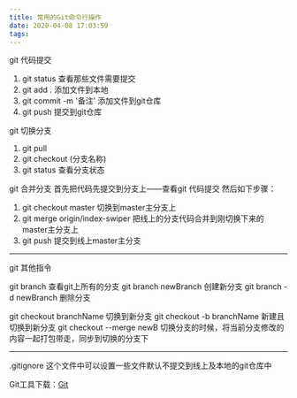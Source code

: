 ```yaml
---
title: 常用的Git命令行操作
date: 2020-04-08 17:03:59
tags:
---
```


git 代码提交
1. git status	查看那些文件需要提交
2. git add .	添加文件到本地
3. git commit -m '备注'	添加文件到git仓库
4. git push	提交到git仓库

<!-- more -->

git 切换分支
1. git pull
2. git checkout (分支名称)
3. git status	查看分支状态

git 合并分支
首先把代码先提交到分支上——查看git 代码提交
然后如下步骤：
1. git checkout master	切换到master主分支上
2. git merge origin/index-swiper	把线上的分支代码合并到刚切换下来的master主分支上
3. git push	提交到线上master主分支

*********************************************************************************
git 其他指令

git branch				查看git上所有的分支
git branch newBranch 		创建新分支
git branch -d newBranch 	删除分支

git checkout branchName 	切换到新分支 
git checkout -b branchName 	新建且切换到新分支 
git checkout --merge newB 	切换分支的时候，将当前分支修改的内容一起打包带走，同步到切换的分支下

***
.gitignore		这个文件中可以设置一些文件默认不提交到线上及本地的git仓库中

Git工具下载：[Git](https://git-scm.com/)
